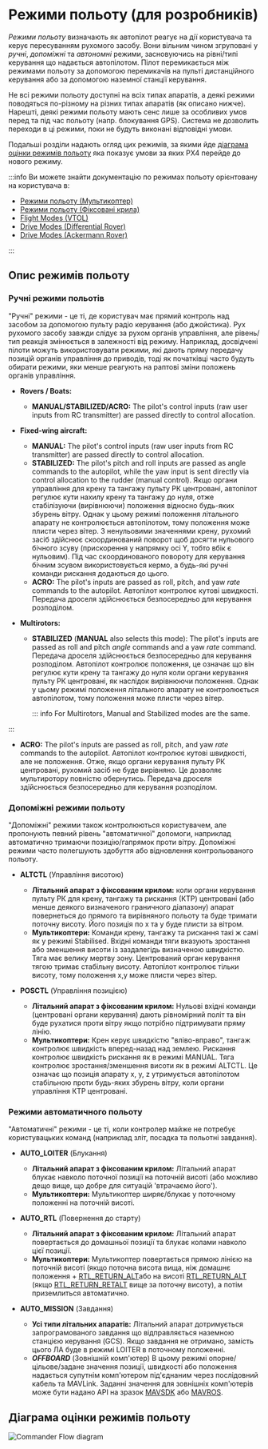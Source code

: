 # Режими польоту (для розробників)

_Режими польоту_ визначають як автопілот реагує на дії користувача та керує пересуванням рухомого засобу.
Вони вільним чином згруповані у _ручні_, _допоміжні_ та _автономні_ режими, засновуючись на рівні/типі керування що надається автопілотом.
Пілот перемикається між режимами польоту за допомогою перемикачів на пульті дистанційного керування або за допомогою наземної станції керування.

Не всі режими польоту доступні на всіх типах апаратів, а деякі режими поводяться по-різному на різних типах апаратів (як описано нижче).
Нарешті, деякі режими польоту мають сенс лише за особливих умов перед та під час польоту (напр. блокування GPS).
Система не дозволить переходи в ці режими, поки не будуть виконані відповідні умови.

Подальші розділи надають огляд цих режимів, за якими йде [діаграма оцінки режимів польоту](#flight-mode-evaluation-diagram) яка показує умови за яких PX4 перейде до нового режиму.

:::info
Ви можете знайти документацію по режимах польоту орієнтовану на користувача в:

- [Режими польоту (Мультикоптер)](../flight_modes_mc/index.md)
- [Режими польоту (Фіксовані крила)](../flight_modes_fw/index.md)
- [Flight Modes (VTOL)](../flight_modes_vtol/index.md)
- [Drive Modes (Differential Rover)](../flight_modes_rover/differential.md)
- [Drive Modes (Ackermann Rover)](../flight_modes_rover/ackermann.md)

:::

## Опис режимів польоту

### Ручні режими польотів

"Ручні" режими - це ті, де користувач має прямий контроль над засобом за допомогою пульту радіо керування (або джойстика).
Рух рухомого засобу завжди слідує за рухом органів управління, але рівень/тип реакція змінюється в залежності від режиму.
Наприклад, досвідчені пілоти можуть використовувати режими, які дають пряму передачу позицій органів управління до приводів, тоді як початківці часто будуть обирати режими, яки менше реагують на раптові зміни положень органів управління.

- **Rovers / Boats:**

  - **MANUAL/STABILIZED/ACRO:** The pilot's control inputs (raw user inputs from RC transmitter) are passed directly to control allocation.

- **Fixed-wing aircraft:**

  - **MANUAL:** The pilot's control inputs (raw user inputs from RC transmitter) are passed directly to control allocation.
  - **STABILIZED:** The pilot's pitch and roll inputs are passed as angle commands to the autopilot, while the yaw input is sent directly via control allocation to the rudder (manual control).
    Якщо органи управління для крену та тангажу пульту РК центровані, автопілот регулює кути нахилу крену та тангажу до нуля, отже стабілізуючи (вирівнюючи) положення відносно будь-яких збурень вітру.
    Однак у цьому режимі положення літального апарату не контролюється автопілотом, тому положення може плисти через вітер.
    З ненульовими значеннями крену, рухомий засіб здійснює скоординований поворот щоб досягти нульового бічного зсуву (прискорення у напрямку осі Y, тобто вбік є нульовим).
    Під час скоординованого повороту для керування бічним зсувом використовується кермо, а будь-які ручні команди рискання додаються до цього.
  - **ACRO:** The pilot's inputs are passed as roll, pitch, and yaw _rate_ commands to the autopilot.
    Автопілот контролює кутові швидкості.
    Передача дроселя здійснюється безпосередньо для керування розподілом.

- **Multirotors:**

  - **STABILIZED** (**MANUAL** also selects this mode): The pilot's inputs are passed as roll and pitch _angle_ commands and a yaw _rate_ command.
    Передача дроселя здійснюється безпосередньо для керування розподілом.
    Автопілот контролює положення, це означає що він регулює кути крену та тангажу до нуля коли органи керування пульту РК центровані, як наслідок вирівнюючи положення.
    Однак у цьому режимі положення літального апарату не контролюється автопілотом, тому положення може плисти через вітер.

    ::: info
    For Multirotors, Manual and Stabilized modes are the same.

:::

  - **ACRO:** The pilot's inputs are passed as roll, pitch, and yaw _rate_ commands to the autopilot.
    Автопілот контролює кутові швидкості, але не положення.
    Отже, якщо органи керування пульту РК центровані, рухомий засіб не буде вирівняно.
    Це дозволяє мультиротору повністю обернутись.
    Передача дроселя здійснюється безпосередньо для керування розподілом.

### Допоміжні режими польоту

"Допоміжні" режими також контролюються користувачем, але пропонують певний рівень "автоматичної" допомоги, наприклад автоматично тримаючи позицію/гапрямок проти вітру.
Допоміжні режими часто полегшують здобуття або відновлення контрольованого польоту.

- **ALTCTL** (Управління висотою)

  - **Літальний апарат з фіксованим крилом:** коли органи керування пульту РК для крену, тангажу та рискання (КТР) центровані (або менше деякого визначеного граничного діапазону) апарат повернеться до прямого та вирівняного польоту та буде тримати поточну висоту.
    Його позиція по x та y буде плисти за вітром.
  - **Мультикоптери:** Команди крену, тангажу та рискання такі ж самі як у режимі Stabilised.
    Вхідні команди тяги вказують зростання або зменшення висоти із заздалегідь визначеною швидкістю.
    Тяга має велику мертву зону.
    Центрований орган керування тягою тримає стабільну висоту.
    Автопілот контролює тільки висоту, тому положення x,y може плисти через вітер.

- **POSCTL** (Управління позицією)

  - **Літальний апарат з фіксованим крилом:** Нульові вхідні команди (центровані органи керування) дають рівномірний політ та він буде рухатися проти вітру якщо потрібно підтримувати пряму лінію.
  - **Мультикоптери:** Крен керує швидкістю "вліво-вправо", тангаж контролює швидкість вперед-назад над землею.
    Рискання контролює швидкість рискання як в режимі MANUAL.
    Тяга контролює зростання/зменшення висоти як в режимі ALTCTL.
    Це означає що позиція апарату x, y, z утримується автопілотом стабільною проти будь-яких збурень вітру, коли органи управління КТР центровані.

### Режими автоматичного польоту

"Автоматичні" режими - це ті, коли контролер майже не потребує користувацьких команд (наприклад зліт, посадка та польотні завдання).

- **AUTO_LOITER** (Блукання)

  - **Літальний апарат з фіксованим крилом:** Літальний апарат блукає навколо поточної позиції на поточній висоті (або можливо дещо вище, що добре для ситуацій 'втрачаємо його').
  - **Мультикоптери:** Мультикоптер ширяє/блукає у поточному положенні на поточній висоті.

- **AUTO_RTL** (Повернення до старту)

  - **Літальний апарат з фіксованим крилом:** Літальний апарат повертається до домашньої позиції та блукає колами навколо цієї позиції.
  - **Мультикоптери:** Мультикоптер повертається прямою лінією на поточній висоті (якщо поточна висота вища, ніж домашнє положення + [RTL_RETURN_ALT](../advanced_config/parameter_reference.md#RTL_RETURN_ALT)або на висоті [RTL_RETURN_ALT](../advanced_config/parameter_reference.md#RTL_RETURN_ALT) (якщо [RTL_RETURN_RETALT](../advanced_config/parameter_reference.md#RTL_RETURN_ALT) вище за поточну висоту), а потім приземлиться автоматично.

- **AUTO_MISSION** (Завдання)
  - **Усі типи літальних апаратів:** Літальний апарат дотримується запрограмованого завдання що відправляється наземною станцією керування (GCS).
    Якщо завдання не отримано, замість цього ЛА буде в режимі LOITER в поточному положенні.
  - **_OFFBOARD_** (Зовнішній комп'ютер) В цьому режимі опорне/цільове/задане значення позиції, швидкості або положення надається супутнім комп'ютером під'єднаним через послідовний кабель та MAVLink.
    Заданні значення для зовнішніх комп'ютерів може бути надано API на зразок [MAVSDK](http://mavsdk.mavlink.io) або [MAVROS](https://github.com/mavlink/mavros).

## Діаграма оцінки режимів польоту

![Commander Flow diagram](../../assets/diagrams/commander-flow-diagram.png)
